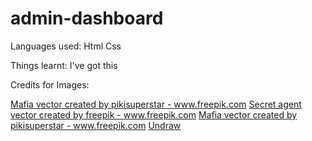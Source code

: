 # admin-dashboard

Languages used:
Html
Css

Things learnt: I've got this


Credits for Images:

<a href="https://www.freepik.com/vectors/mafia">Mafia vector created by pikisuperstar - www.freepik.com</a>
<a href='https://www.freepik.com/vectors/secret-agent'>Secret agent vector created by freepik - www.freepik.com</a>
<a href='https://www.freepik.com/vectors/mafia'>Mafia vector created by pikisuperstar - www.freepik.com</a>
<a href="https://www.undraw.com/">Undraw</a>